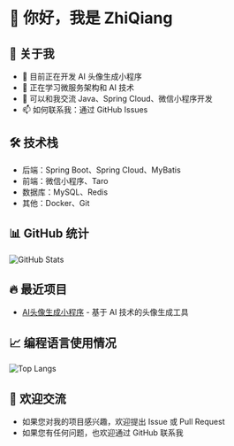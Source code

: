 # 👋 你好，我是 ZhiQiang

## 🚀 关于我
- 🔭 目前正在开发 AI 头像生成小程序
- 🌱 正在学习微服务架构和 AI 技术
- 💬 可以和我交流 Java、Spring Cloud、微信小程序开发
- 📫 如何联系我：通过 GitHub Issues

## 🛠 技术栈
- 后端：Spring Boot、Spring Cloud、MyBatis
- 前端：微信小程序、Taro
- 数据库：MySQL、Redis
- 其他：Docker、Git

## 📊 GitHub 统计
![GitHub Stats](https://github-readme-stats.vercel.app/api?username=iKeepRun&show_icons=true&theme=default)

## 🔥 最近项目
- [AI头像生成小程序](https://github.com/iKeepRun/ai-avatar) - 基于 AI 技术的头像生成工具

## 📈 编程语言使用情况
![Top Langs](https://github-readme-stats.vercel.app/api/top-langs/?username=iKeepRun&layout=compact)

## 🤝 欢迎交流
- 如果您对我的项目感兴趣，欢迎提出 Issue 或 Pull Request
- 如果您有任何问题，也欢迎通过 GitHub 联系我
